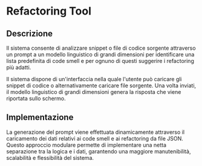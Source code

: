 # Refactoring Tool

## Descrizione
Il sistema consente di analizzare snippet o file di codice sorgente attraverso un prompt a un modello linguistico di grandi dimensioni per identificare una lista predefinita di code smell e per ognuno di questi suggerire i refactoring più adatti.

Il sistema dispone di un'interfaccia nella quale l'utente può caricare gli snippet di codice o alternativamente caricare file sorgente. Una volta inviati, il modello linguistico di grandi dimensioni genera la risposta che viene riportata sullo schermo.

## Implementazione
La generazione del prompt viene effettuata dinamicamente attraverso il caricamento dei dati relativi ai code smell e ai refactoring da file JSON. Questo approccio modulare permette di implementare una netta separazione tra la logica e i dati, garantendo una maggiore manutenibilità, scalabilità e flessibilità del sistema.